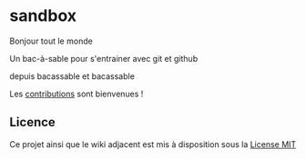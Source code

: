 # sandbox
Bonjour tout le monde

Un bac-à-sable pour s'entrainer avec git et github

depuis bacassable et bacassable

Les [contributions](CONTRIBUTING.md) sont bienvenues !

## Licence 

Ce projet ainsi que le wiki adjacent est mis à disposition sous la
[License MIT](License)

